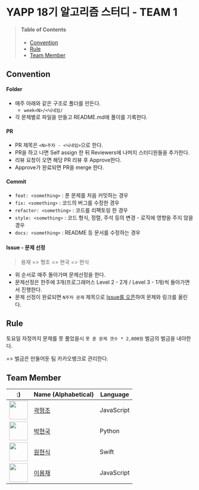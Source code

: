 # YAPP 18기 알고리즘 스터디 - TEAM 1 

> #### Table of Contents
>
> - [Convention](#Convention)
> - [Rule](#Rule)
> - [Team Member](#Team-Member)

## Convention

#### Folder

- 매주 아래와 같은 구조로 폴더를 만든다.
  - `week<N>/<닉네임/` 
- 각 문제별로 파일을 만들고 README.md에 풀이를 기록한다.

#### PR

- PR 제목은 `<N>주차 - <닉네임>`으로 한다.
- PR을 하고 나면 Self assign 한 뒤 Reviewers에 나머지 스터디원들을 추가한다.
- 리뷰 요청이 오면 해당 PR 리뷰 후 Approve한다.
- Approve가 완료되면 PR을 merge 한다.

#### Commit

- `feat: <something>` : 푼 문제를 처음 커밋하는 경우 
- `fix: <something>` : 코드의 버그를 수정한 경우 
- `refactor: <something>` : 코드를 리팩토링 한 경우
- `style: <something>` : 코드 형식, 정렬, 주석 등의 변경 - 로직에 영향을 주지 않을 경우
- `docs: <something>` : README 등 문서를 수정하는 경우

#### Issue - 문제 선정

> 용재 => 형조 => 현국 => 현식

- 위 순서로 매주 돌아가며 문제선정을 한다. 
- 문제선정은 한주에 3개(프로그래머스 Level 2 - 2개 / Level 3 - 1개)씩 돌아가면서 진행한다.
- 문제 선정이 완료되면 `N주차 문제` 제목으로 [Issue를 오픈](https://github.com/YAPP-18th/Study_Algorithm_Team_1/issues/new)하여 문제와 링크를 올린다.

## Rule
토요일 자정까지 문제를 못 풀었을시 `못 푼 문제 갯수 * 2,000원` 벌금의 벌금을 내야한다.

=> 벌금은 만둘어둔 팀 카카오뱅크로 관리한다.

## Team Member

| :)                                                           | Name (Alphabetical)                     | Language   |
| ------------------------------------------------------------ | --------------------------------------- | ---------- |
| <img src="https://avatars.githubusercontent.com/u/45390172?s=460&u=1bbaf6203ad15ac0fba1ca71ac1670b73ea0774e&v=4"  width="50"> | [곽형조](https://github.com/Kwakcena)   | JavaScript |
| <img src="https://avatars.githubusercontent.com/u/36787678?s=460&u=1f3a0c0e70f911da2d1710d0b198352d56b92ade&v=4"  width="50"> | [박현국](https://github.com/NaLDo627)   | Python     |
| <img src="https://avatars.githubusercontent.com/u/48352065?s=460&v=4" width="50"> | [원현식](https://github.com/HyunSikWon) | Swift      |
| <img src="https://avatars.githubusercontent.com/u/16266103?s=460&u=46ab2774d38212f0d0050592ce02dbcf36a7a97a&v=4"  width="50"> | [이용재](https://github.com/dididy)     | JavaScript |

